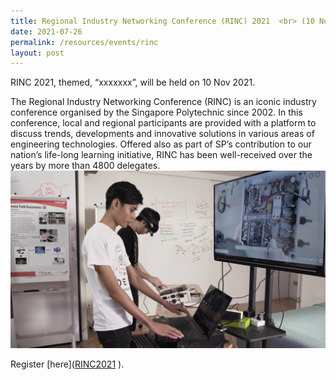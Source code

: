 ```yaml
---
title: Regional Industry Networking Conference (RINC) 2021  <br> (10 Nov 2021)
date: 2021-07-26
permalink: /resources/events/rinc
layout: post
---
```



RINC 2021, themed, “xxxxxxx”, will be held on 10 Nov 2021.

The Regional Industry Networking Conference (RINC) is an iconic industry conference organised by the Singapore Polytechnic since 2002. In this conference, local and regional participants are provided with a platform to discuss trends, developments and innovative solutions in various areas of engineering technologies. Offered also as part of SP’s contribution to our nation’s life-long learning initiative, RINC has been well-received over the years by more than 4800 delegates.
![Alt text for image on Isomer site](/images/5G%20Garage_3.jpg)

Register [here](<a href="https://www.sp.edu.sg/engineering-cluster/eee/rinc/home" target="_blank">RINC2021</a> ).